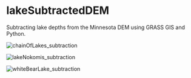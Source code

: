 # lakeSubtractedDEM
Subtracting lake depths from the Minnesota DEM using GRASS GIS and Python.

![chainOfLakes_subtraction](https://github.com/user-attachments/assets/cb29d8ef-d365-46ac-94bd-3f607e1fbe05)

![lakeNokomis_subtraction](https://github.com/user-attachments/assets/28ec89d5-378d-4a2f-b54a-b0bf1e7ec336)

![whiteBearLake_subtraction](https://github.com/user-attachments/assets/8271754e-c299-4dac-bb6b-b999f425ea06)
